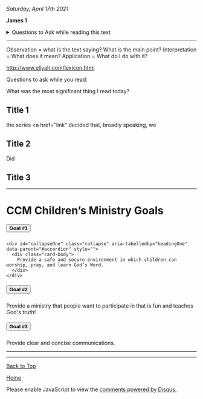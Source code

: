 <i> Saturday, April 17th 2021 </i>

<b>James 1</b>

<details>
<summary>Questions to Ask while reading this text</summary>
<br>
- Is there a command to obey?
- Is there a promise to claim?
- Is there an admonition to take to heart?
- Is there a warning to heed?
- What issues of the heart is the passage addressing?
- How am I to change as a result of this passage’s teaching?
  
</details>

* * *

Observation = what is the text saying? What is the main point? 
Interpretation = What does it mean?
Application = What do I do with it?

http://www.eliyah.com/lexicon.html

Questions to ask while you read:



What was the most significant thing I read today? 
## Title 1

the series <a href=”link“<a> decided that, broadly speaking, we </a> 

## Title 2

Did 

## Title 3

<hr>
<h1>CCM Children’s Ministry Goals</h1>

<div id="accordion">
  <div class="card">
    <div class="card-header" id="headingOne">
      <h5 class="mb-0">
        <button class="btn btn-link collapsed" data-toggle="collapse" data-target="#collapseOne" aria-expanded="false" aria-controls="collapseOne">
         <b>Goal #1</b>
        </button>
      </h5>
    </div>

    <div id="collapseOne" class="collapse" aria-labelledby="headingOne" data-parent="#accordion" style="">
      <div class="card-body">
        Provide a safe and secure environment in which children can worship, pray, and learn God’s Word.
      </div>
    </div>
  </div>
  <div class="card">
    <div class="card-header" id="headingTwo">
      <h5 class="mb-0">
        <button class="btn btn-link" data-toggle="collapse" data-target="#collapseTwo" aria-expanded="true" aria-controls="collapseTwo">
         <b>Goal #2</b>
        </button>
      </h5>
    </div>
    <div id="collapseTwo" class="collapse show" aria-labelledby="headingTwo" data-parent="#accordion" style="">
      <div class="card-body">
       Provide a ministry that people want to participate in that is fun and teaches God's truth!
      </div>
    </div>
  </div>
  <div class="card">
    <div class="card-header" id="headingThree">
      <h5 class="mb-0">
        <button class="btn btn-link collapsed" data-toggle="collapse" data-target="#collapseThree" aria-expanded="false" aria-controls="collapseThree">
          <b>Goal #3</b>
        </button>
      </h5>
    </div>
    <div id="collapseThree" class="collapse" aria-labelledby="headingThree" data-parent="#accordion">
      <div class="card-body">
        Provide clear and concise communications.
      </div>
    </div>
  </div>
</div>

<hr>


* * *

<a href="https://shea08.github.io/james1">Back to Top</a>

[Home](./)

<div id="disqus_thread"></div>
<script>

/**
*  RECOMMENDED CONFIGURATION VARIABLES: EDIT AND UNCOMMENT THE SECTION BELOW TO INSERT DYNAMIC VALUES FROM YOUR PLATFORM OR CMS.
*  LEARN WHY DEFINING THESE VARIABLES IS IMPORTANT: https://disqus.com/admin/universalcode/#configuration-variables*/
/*
var disqus_config = function () {
this.page.url = "https://shea08.github.io/james1";  // Replace PAGE_URL with your page's canonical URL variable
this.page.identifier = "/bible/"; // Replace PAGE_IDENTIFIER with your page's unique identifier variable
};
*/
(function() { // DON'T EDIT BELOW THIS LINE
var d = document, s = d.createElement('script');
s.src = 'https://shea08.disqus.com/embed.js';
s.setAttribute('data-timestamp', +new Date());
(d.head || d.body).appendChild(s);
})();
</script>
<noscript>Please enable JavaScript to view the <a href="https://disqus.com/?ref_noscript">comments powered by Disqus.</a></noscript>
                            


